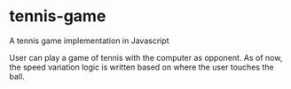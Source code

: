 # tennis-game
A tennis game implementation in Javascript

User can play a game of tennis with the computer as opponent. As of now, the speed variation logic is written based on where
the user touches the ball.


